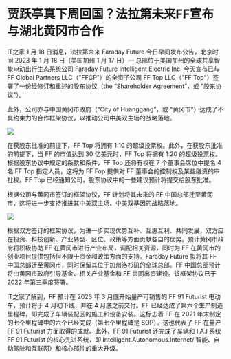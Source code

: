 # 贾跃亭真下周回国？法拉第未来FF宣布与湖北黄冈市合作

IT之家 1 月 18 日消息，法拉第未来 Faraday Future 今日早间发布公告，北京时间 2023 年 1 月 18 日（美国加州 1 月 17
日）— 总部位于美国加州的全球共享智能电动出行生态系统公司 Faraday Future Intelligent Electric Inc. 今天宣布已与
FF Global Partners LLC（"FFGP"）的全资子公司 FF Top LLC（"FF Top"）签署了一份经修订和重述的股东协议（the
“Shareholder Agreement”，或 "股东协议"）。

此外，公司亦与中国黄冈市政府（“City of Huanggang”，或 "黄冈市"）达成了不具约束力的合作框架协议，以推动公司中美双主场的战略落地。

![](https://inews.gtimg.com/newsapp_bt/0/15616248872/1000)

在获股东批准的前提下，FF Top 将拥有 1:10 的超级投票权。此外，在获股东批准的前提下，当 FF 的市值达到 30 亿美元时，FF Top 将拥有
1:20 的超级投票权。根据股东协议中规定的条款和条件，FF Top 还将有权在 7 个董事会席位中提名 4 名 FF Top 指定人员，这将为 FF
Fop 提供对 FF 董事会的控制权及某些融资的审批权。FF Top 已经通知公司，股东协议中的一些建议预计将提交给股东批准。

根据公司与黄冈市签订的框架协议，FF 计划将其未来的 FF 中国总部迁至黄冈市，这将进一步支持推进其中美双主场、中美双基因的战略落地。

![](https://inews.gtimg.com/newsapp_bt/0/15382555365/1000)

根据双方签订的框架协议，为进一步实现优势互补、互惠互利、共同发展，双方应在投资、科技创新、产业转型、区位、政策等方面贡献各自的优势。预计黄冈市政府将积极协助
FF 在黄冈市进行产业布局，调配相关资源，同时为 FF 在黄冈市的创业项目提供包括但不限于资金和政策方面的支持。Faraday Future 拟将其 FF
中国总部迁至黄冈市，同时保留其位于加州洛杉矶的全球总部。FF 中国总部预计将由黄冈市政府引导基金、相关产业基金和 FF 共同出资建设。该框架协议已于
2022 年第三季度签署。

IT之家了解到，FF 预计在 2023 年 3 月底开始量产可销售的 FF 91 Futurist 电动车，预计将于 4 月初下线，并在 4
月底之前交付。FF 已经达成了第六个生产制造里程碑，即完成了车辆装配区的施工和设备安装。这标志着 FF 在 2021
年末制定的七个里程碑中的六个已经完成（第七个里程碑是 SOP）。这也代表了 FF 在量产 FF 91 Futurist 方面取得的成就。此外，FF 91
Futurist 还完成了车辆和 I.A.I 系统 FF 91 Futurist 的核心先进系统，即
Intelligent.Autonomous.Internet/ 智能、自动驾驶和互联网）和核心部件的重大升级。

